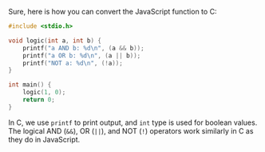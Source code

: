 Sure, here is how you can convert the JavaScript function to C:

```c
#include <stdio.h>

void logic(int a, int b) {
    printf("a AND b: %d\n", (a && b));
    printf("a OR b: %d\n", (a || b));
    printf("NOT a: %d\n", (!a));
}

int main() {
    logic(1, 0);
    return 0;
}
```

In C, we use `printf` to print output, and `int` type is used for boolean values. The logical AND (`&&`), OR (`||`), and NOT (`!`) operators work similarly in C as they do in JavaScript.
